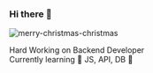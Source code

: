### Hi there 👋

<!--
**Minkku/Minkku** is a ✨ _special_ ✨ repository because its `README.md` (this file) appears on your GitHub profile.

Here are some ideas to get you started:

- 🔭 I’m currently working on ...
- 🌱 I’m currently learning ...
- 👯 I’m looking to collaborate on ...
- 🤔 I’m looking for help with ...
- 💬 Ask me about ...
- 📫 How to reach me: ...
- 😄 Pronouns: ...
- ⚡ Fun fact: ...
-->
![merry-christmas-christmas](https://user-images.githubusercontent.com/97155555/208329640-4ad1109d-1ae8-4492-ab5a-92f10855c0b3.gif)

Hard Working on Backend Developer <br>
Currently learning 🌈 JS, API, DB 🌈 

